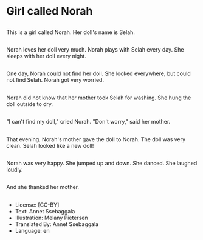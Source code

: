 # Girl called Norah

##
This is a girl called
Norah.
Her doll's name is
Selah.

##
Norah loves her doll
very much.
Norah plays with Selah
every day.
She sleeps with her doll
every night.

##
One day, Norah could
not find her doll.
She looked everywhere,
but could not find
Selah.
Norah got very worried.

##
Norah did not know that
her mother took Selah
for washing.
She hung the doll
outside to dry.

##
"I can't find my doll,"
cried Norah.
"Don't worry," said her
mother.

##
That evening, Norah's
mother gave the doll to
Norah.
The doll was very clean.
Selah looked like a new
doll!

##
Norah was very happy.
She jumped up and
down.
She danced.
She laughed loudly.

##
And she thanked her
mother.

##
* License: [CC-BY]
* Text: Annet Ssebaggala
* Illustration: Melany Pietersen
* Translated By: Annet Ssebaggala
* Language: en

